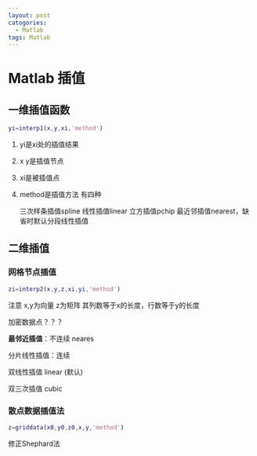 ```yaml
---
layout: post
catogories:
  - Matlab
tags: Matlab
---
```


# Matlab 插值

## 一维插值函数

```matlab
yi=interp1(x,y,xi,'method')
```

1. yi是xi处的插值结果

2. x y是插值节点

3. xi是被插值点

4. method是插值方法 有四种 

   三次样条插值spline 线性插值linear 立方插值pchip 最近邻插值nearest，缺省时默认分段线性插值

## 二维插值

### 网格节点插值

```matlab
zi=interp2(x,y,z,xi,yi,'method')
```

注意 x,y为向量 z为矩阵 其列数等于x的长度，行数等于y的长度

加密数据点？？？

**最邻近插值**：不连续 neares

分片线性插值：连续

双线性插值 linear (默认)

双三次插值 cubic

### 散点数据插值法

```matlab
z=griddata(x0,y0,z0,x,y,'method')
```



修正Shephard法